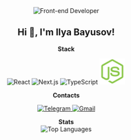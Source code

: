 <div align='center'>
  <img src="https://readme-typing-svg.herokuapp.com?font=Fira+Code&pause=1000&color=1DF72E&width=230&lines=Front-end+Developer" alt="Front-end Developer" />

  ## Hi 👋, I'm Ilya Bayusov!
  
  <strong align='center'>Stack</strong>
  <p>
    <img src="https://img.shields.io/badge/React-18-blue?logo=react" alt="React" />
    <img src="https://img.shields.io/badge/Next.js-14-black?logo=next.js" alt="Next.js" />
    <img src="https://img.shields.io/badge/TypeScript-blue?logo=typescript" alt="TypeScript" />
    <img height='60px' width='60px' src="/nodejs.png" alt='NodeJs' />
  </p>
  <strong align='center'>Contacts</strong>
  <p>
    <a href="https://t.me/g_usyara" target="_blank">
      <img src="https://img.shields.io/badge/telegram-%2326A5E4?style=for-the-badge" alt="Telegram" />
    </a>
     <a href="https://mail.google.com/mail/u/0/#inbox/FMfcgzQZTVrVbcsxLBvdMXMfrwzldXnG?compose=GTvVlcSDbSPfJLLzHmqcqjcfDRqswHGtGDHQmZGTfmRbjkNwvGrCTZxsRNZZvLPGnLBdNPdTWdJfh" target="_blank">
      <img src="https://img.shields.io/badge/Gmail-%23EA4335?style=for-the-badge" alt="Gmail" />
    </a>
  </p>
  <strong align='center'>Stats</strong>
  <div>
      <img 
          src="https://github-readme-stats.vercel.app/api/top-langs/?username=IlyaBayusov&layout=compact&theme=radical" 
          alt="Top Languages" 
          width="400"
      />
  </div>
</div>
